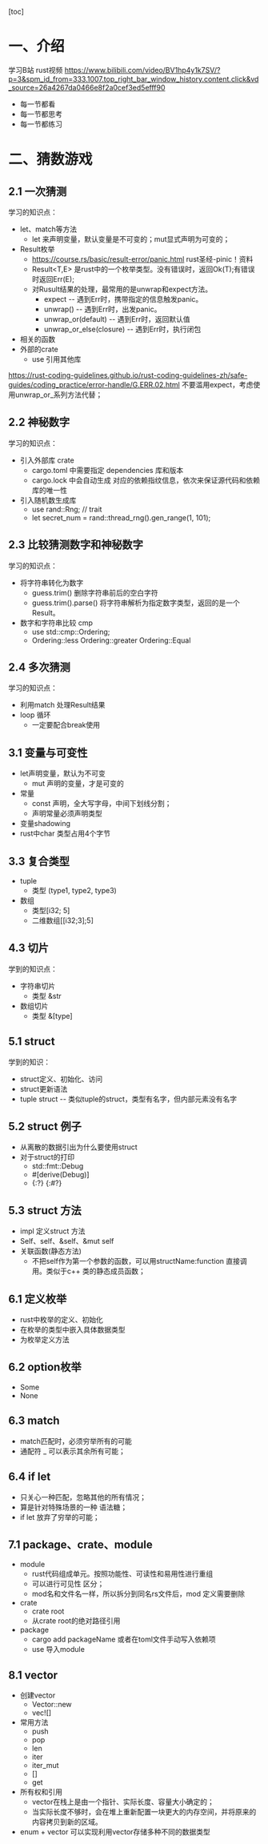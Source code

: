 [toc]

# 一、介绍
学习B站 rust视频
https://www.bilibili.com/video/BV1hp4y1k7SV/?p=3&spm_id_from=333.1007.top_right_bar_window_history.content.click&vd_source=26a4267da0466e8f2a0cef3ed5efff90

- 每一节都看
- 每一节都思考
- 每一节都练习

# 二、猜数游戏
## 2.1 一次猜测
学习的知识点：
- let、match等方法
  - let 来声明变量，默认变量是不可变的；mut显式声明为可变的；
- Result枚举
  - https://course.rs/basic/result-error/panic.html rust圣经-pinic！资料
  - Result<T,E> 是rust中的一个枚举类型。没有错误时，返回Ok(T);有错误时返回Err(E);
  - 对Rusult结果的处理，最常用的是unwrap和expect方法。
    - expect -- 遇到Err时，携带指定的信息触发panic。
    - unwrap() -- 遇到Err时，出发panic。
    - unwrap_or(default) -- 遇到Err时，返回默认值
    - unwrap_or_else(closure) -- 遇到Err时，执行闭包
- 相关的函数
- 外部的crate
  - use 引用其他库

https://rust-coding-guidelines.github.io/rust-coding-guidelines-zh/safe-guides/coding_practice/error-handle/G.ERR.02.html
不要滥用expect，考虑使用unwrap_or_系列方法代替；

## 2.2 神秘数字
学习的知识点：
- 引入外部库 crate
  - cargo.toml 中需要指定 dependencies 库和版本
  - cargo.lock 中会自动生成 对应的依赖指纹信息，依次来保证源代码和依赖库的唯一性
- 引入随机数生成库
  - use rand::Rng; // trait
  - let secret_num = rand::thread_rng().gen_range(1, 101);

## 2.3 比较猜测数字和神秘数字
学习的知识点：
- 将字符串转化为数字
  - guess.trim() 删除字符串前后的空白字符
  - guess.trim().parse() 将字符串解析为指定数字类型，返回的是一个Result。
- 数字和字符串比较 cmp
  - use std::cmp::Ordering;
  - Ordering::less  Ordering::greater  Ordering::Equal

## 2.4 多次猜测
学习的知识点：
- 利用match 处理Result结果
- loop 循环
  - 一定要配合break使用

## 3.1 变量与可变性
- let声明变量，默认为不可变
  - mut 声明的变量，才是可变的
- 常量
  - const 声明，全大写字母，中间下划线分割；
  - 声明常量必须声明类型
- 变量shadowing
- rust中char 类型占用4个字节

## 3.3 复合类型
- tuple
  - 类型 (type1, type2, type3)
- 数组
  - 类型[i32; 5]
  - 二维数组[[i32;3];5]

## 4.3 切片
学到的知识点：
- 字符串切片
  - 类型 &str
- 数组切片
  - 类型 &[type]

## 5.1 struct
学到的知识：
- struct定义、初始化、访问
- struct更新语法
- tuple struct -- 类似tuple的struct，类型有名字，但内部元素没有名字

## 5.2 struct 例子
- 从离散的数据引出为什么要使用struct
- 对于struct的打印
  - std::fmt::Debug
  - #[derive(Debug)]
  - {:?} {:#?}

## 5.3 struct 方法
- impl 定义struct 方法
- Self、self、&self、&mut self
- 关联函数(静态方法)
  - 不把self作为第一个参数的函数，可以用structName:function 直接调用。类似于c++ 类的静态成员函数；

## 6.1 定义枚举
- rust中枚举的定义、初始化
- 在枚举的类型中嵌入具体数据类型
- 为枚举定义方法

## 6.2 option枚举
- Some
- None

## 6.3 match
- match匹配时，必须穷举所有的可能
- 通配符 _ 可以表示其余所有可能；

## 6.4 if let
- 只关心一种匹配，忽略其他的所有情况；
- 算是针对特殊场景的一种 语法糖；
- if let 放弃了穷举的可能；

## 7.1 package、crate、module
- module
  - rust代码组成单元。按照功能性、可读性和易用性进行重组
  - 可以进行可见性 区分；
  - mod名和文件名一样，所以拆分到同名rs文件后，mod 定义需要删除
- crate
  - crate root
  - 从crate root的绝对路径引用
- package
  - cargo add packageName 或者在toml文件手动写入依赖项
  - use 导入module

## 8.1 vector
- 创建vector
  - Vector::new
  - vec![]
- 常用方法
  - push
  - pop
  - len
  - iter
  - iter_mut
  - []
  - get
- 所有权和引用
  - vector在栈上是由一个指针、实际长度、容量大小确定的；
  - 当实际长度不够时，会在堆上重新配置一块更大的内存空间，并将原来的内容拷贝到新的区域。
- enum + vector 可以实现利用vector存储多种不同的数据类型